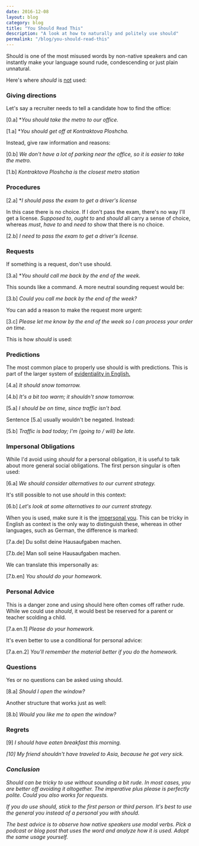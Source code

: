 ```yaml
---
date: 2016-12-08
layout: blog
category: blog
title: "You Should Read This"
description: "A look at how to naturally and politely use should"
permalink: "/blog/you-should-read-this" 
---
```


Should is one of the most misused words by non-native speakers and can instantly make your language sound rude, condescending or just plain unnatural. 

Here's where <i>should</i> is <u>not</u> used:

### Giving directions

Let's say a recruiter needs to tell a candidate how to find the office: 

[0.a] *<i>You should take the metro to our office.</i>

[1.a] *<i>You should get off at Kontraktova Ploshcha.</i>

Instead, give raw information and reasons: 

[0.b] <i>We don't have a lot of parking near the office, so it is easier to take the metro.</i>

[1.b] <i>Kontraktova Ploshcha is the closest metro station</i> 

### Procedures 

[2.a] *<i>I should pass the exam to get a driver's license</i>

In this case there is no choice. If I don't pass the exam, there's no way I'll get a license. <i>Supposed to</i>, <i>ought to</i> and <i>should</i> all carry a sense of choice, whereas <i>must</i>, <i>have to</i> and <i>need to</i> show that there is no choice. 

[2.b] <i>I need to pass the exam to get a driver's license.</i>

### Requests 

If something is a request, don't use should. 

[3.a] *<i>You should call me back by the end of the week.</i>

This sounds like a command. A more neutral sounding request would be: 

[3.b] <i>Could you call me back by the end of the week?</i>

You can add a reason to make the request more urgent: 

[3.c] <i>Please let me know by the end of the week so I can process your order on time.</i>

This is how <i>should</i> is used: 

### Predictions 

The most common place to properly use should is with predictions. This is part of the larger system of  <a href="http://derek.com.ua/lessons/modal-probability" target="_blank">evidentiality in English.</a> 

[4.a] <i>It should snow tomorrow.</i>

[4.b] <i>It's a bit too warm; it shouldn't snow tomorrow.</i>

[5.a] <i>I should be on time, since traffic isn't bad.</i>

Sentence [5.a] usually wouldn't be negated. Instead: 

[5.b] <i>Traffic is bad today; I'm (going to / will) be late.</i>

### Impersonal Obligations 

While I'd avoid using <i>should</i> for a personal obligation, it is useful to talk about more general social obligations. The first person singular is often used: 

[6.a] <i>We should consider alternatives to our current strategy.</i>

It's still possible to not use <i>should</i> in this context: 

[6.b] <i>Let's look at some alternatives to our current strategy.</i>

When you is used, make sure it is the <a href="https://en.wikipedia.org/wiki/Generic_you" target="_blank">impersonal you</a>. This can be tricky in English as context is the only way to distinguish these, whereas in other languages, such as German, the difference is marked: 

[7.a.de] Du sollst deine Hausaufgaben machen. 

[7.b.de] Man soll seine Hausaufgaben machen. 

We can translate this impersonally as: 

[7.b.en] <i>You should do your homework.</i>

### Personal Advice 

This is a danger zone and using should here often comes off rather rude. While we could use <i>should</i>, it would best be reserved for a parent or teacher scolding a child. 

[7.a.en.1] <i>Please do your homework.</i> 

It's even better to use a conditional for personal advice: 

[7.a.en.2] <i>You'll remember the material better if you do the homework.</i>

### Questions 

Yes or no questions can be asked using should. 

[8.a] <i>Should I open the window?</i> 

Another structure that works just as well: 

[8.b] <i>Would you like me to open the window?</i>

### Regrets 

[9] <i>I should have eaten breakfast this morning.<i>

[10] <i>My friend shouldn't have traveled to Asia, because he got very sick.</i> 

### Conclusion 

<i>Should</i> can be tricky to use without sounding a bit rude. In most cases, you are better off avoiding it altogether. The imperative plus please is perfectly polite. <i>Could you</i> also works for requests. 

If you do use should, stick to the first person or third person. It's best to use the general you instead of a personal you with should. 

The best advice is to observe how native speakers use modal verbs. Pick a podcast or blog post that uses the word and analyze how it is used. Adopt the same usage yourself. 







